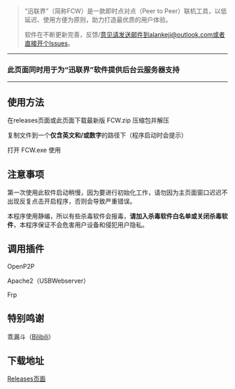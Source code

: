 > “迅联界”（简称FCW）是一款即时点对点（Peer to Peer）联机工具，以低延迟、使用方便为原则，助力打造最优质的用户体验。
>
>  软件在不断更新完善，反馈/意见请发送邮件到alankeji@outlook.com或者直接开个Issues。

---

### 此页面同时用于为“迅联界”软件提供后台云服务器支持

--- 
## 使用方法
在releases页面或此页面下载最新版 FCW.zip 压缩包并解压

复制文件到一个**仅含英文和/或数字**的路径下（程序启动时会提示）

打开 FCW.exe 使用

## 注意事项
第一次使用此软件启动稍慢，因为要进行初始化工作，请勿因为主页面窗口迟迟不出现反复点击开启程序，否则会导致严重错误。

本程序使用静编，所以有些杀毒软件会报毒，**请加入杀毒软件白名单或关闭杀毒软件**，本程序保证不会危害用户设备和侵犯用户隐私。

## 调用插件
OpenP2P

Apache2（USBWebserver）

Frp

## 特别鸣谢
乖漏斗（[Bilibili](https://space.bilibili.com/496960407)）

## 下载地址
[Releases页面](https://github.com/Alankeji/FCW/releases/latest)
